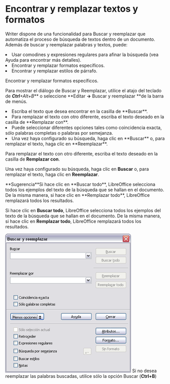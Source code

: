 
# Encontrar y remplazar textos y formatos

Writer dispone de una funcionalidad para Buscar y reemplazar que automatiza el proceso de búsqueda de textos dentro de un documento. Además de buscar y reemplazar palabras y textos, puede:

<li value="1">
Usar comodines y expresiones regulares para afinar la búsqueda (vea Ayuda para encontrar más detalles).
</li>
<li>
Encontrar y remplazar formatos específicos.
</li>
<li>
Encontrar y remplazar estilos de párrafo.
</li>

Encontrar y remplazar formatos específicos.

Para mostrar el diálogo de Buscar y Reemplazar, utilice el atajo del teclado de ***Ctrl**+Alt+B*** o seleccione **Editar ****→**** Buscar y reemplazar **de la barra de menús.

<li>
Escriba el texto que desea encontrar en la casilla de **Buscar**.
</li>
<li>
Para remplazar el texto con otro diferente, escriba el texto deseado en la casilla de **Remplazar con**.
</li>
<li>
Puede seleccionar diferentes opciones tales como coincidencia exacta, sólo palabras completas o palabras por semejanza.
</li>
<li>
Una vez haya configurado su búsqueda, haga clic en **Buscar** o, para remplazar el texto, haga clic en **Reemplazar**.
</li>

Para remplazar el texto con otro diferente, escriba el texto deseado en la casilla de **Remplazar con**.

Una vez haya configurado su búsqueda, haga clic en **Buscar** o, para remplazar el texto, haga clic en **Reemplazar**.
<td width="16%" bgcolor="#83caff">**Sugerencia**</td><td width="84%">Si hace clic en **Buscar todo**, LibreOffice selecciona todos los ejemplos del texto de la búsqueda que se hallan en el documento. De la misma manera, si hace clic en **Remplazar todo**, LibreOffice remplazará todos los resultados.</td>

Si hace clic en **Buscar todo**, LibreOffice selecciona todos los ejemplos del texto de la búsqueda que se hallan en el documento. De la misma manera, si hace clic en **Remplazar todo**, LibreOffice remplazará todos los resultados.

![](https://raw.githubusercontent.com/catedu/libreOffice-la-suite-ofimatica-libre/master/img/buscaryrempl.png)
Si no desea reemplazar las palabras buscadas, utilice sólo la opción Buscar (**Ctrl+B**)

